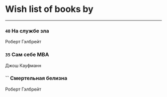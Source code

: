 # Wish list of books by [](https://plus.google.com/u/0/113479058458145129271/)
---

### `40` На службе зла
Роберт Гэлбрейт

### `35` Сам себе MBA
Джош Кауфманн

### `` Смертельная белизна
Роберт Гэлбрейт

